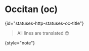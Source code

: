 # Occitan (oc)
{id="statuses-http-statuses-oc-title"}


> All lines are translated 😊
>
{style="note"}

